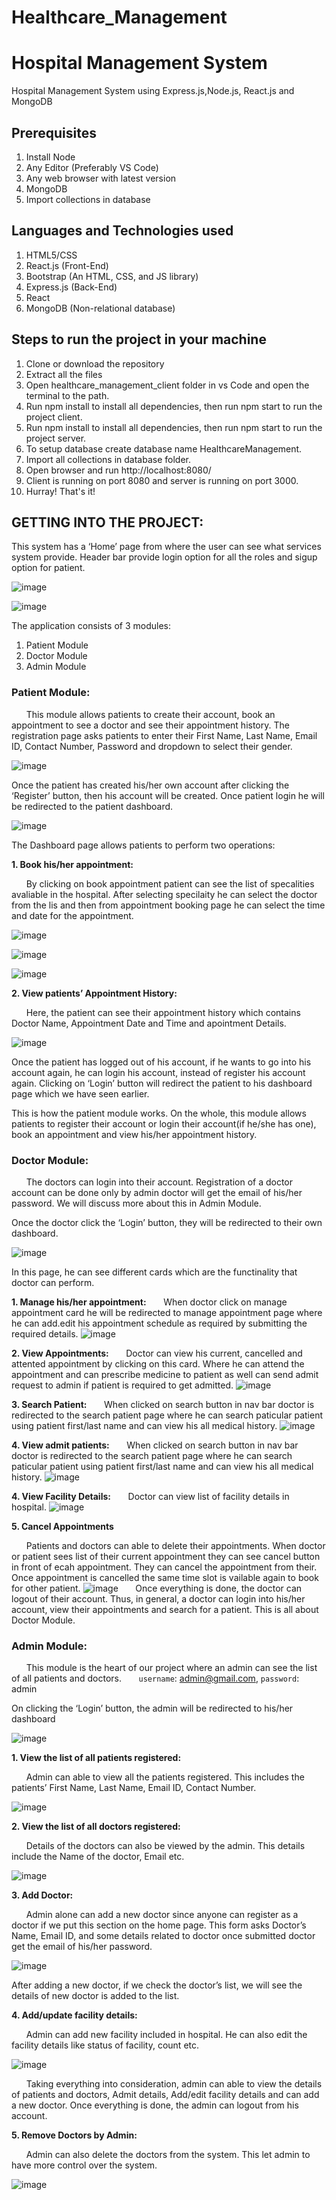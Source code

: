 # Healthcare_Management

# Hospital Management System
Hospital Management System using Express.js,Node.js, React.js and MongoDB



## Prerequisites
1. Install Node 
2. Any Editor (Preferably VS Code)
3. Any web browser with latest version
4. MongoDB
5. Import collections in database

## Languages and Technologies used
1. HTML5/CSS
2. React.js (Front-End)
3. Bootstrap (An HTML, CSS, and JS library)
4. Express.js (Back-End)
5. React
6. MongoDB (Non-relational database)

## Steps to run the project in your machine
1. Clone or download the repository
2. Extract all the files
3. Open healthcare_management_client folder in vs Code and open the terminal to the path.
4. Run npm install to install all dependencies, then run npm start to run the project client.
5. Run npm install to install all dependencies, then run npm start to run the project server.
6. To setup database create database name HealthcareManagement.
7. Import all collections in  database folder.
8. Open browser and run http://localhost:8080/
9. Client is running on port 8080 and server is running on port 3000.
10. Hurray! That's it!
  

## GETTING INTO THE PROJECT:
This system has a ‘Home’ page from where the user can see what services system provide. 
Header bar provide login option for all the roles and sigup option for patient.


![image](https://github.com/tushar251095/Hospital_Management_System/blob/main/ProjectScreenshots/homePage%20(2).png?raw=true)


![image](https://github.com/tushar251095/Hospital_Management_System/blob/main/ProjectScreenshots/loginPage.png?raw=true)


The application consists of 3 modules:
1. Patient Module
2. Doctor Module
3. Admin Module

### Patient Module:

  &nbsp; &nbsp; &nbsp; This module allows patients to create their account, book an appointment to see a doctor and see their appointment history.
  The registration page asks patients to enter their First Name, Last Name, Email ID, Contact Number, Password and dropdown to select their gender.
  
![image](https://github.com/tushar251095/Hospital_Management_System/blob/main/ProjectScreenshots/PatientRegistrationPage.png?raw=true)


Once the patient has created his/her own account after clicking the ‘Register’ button, then his account will be created. Once patient login he will be redirected to the patient dashboard.

![image](https://github.com/tushar251095/Hospital_Management_System/blob/main/ProjectScreenshots/patientDashBoard.png?raw=true)

The Dashboard page allows patients to perform two operations:

**1. Book his/her appointment:**

  &nbsp; &nbsp; &nbsp; By clicking on book appointment patient can see the list of specalities avaliable in the hospital. After selecting specilaity he can select the doctor from the lis and then from appointment booking page he can select the time and date for the appointment.

![image](https://github.com/tushar251095/Hospital_Management_System/blob/main/ProjectScreenshots/specialityList.png?raw=true)

![image](https://github.com/tushar251095/Hospital_Management_System/blob/main/ProjectScreenshots/bookAppointmentDoctorList.png?raw=true)

![image](https://github.com/tushar251095/Hospital_Management_System/blob/main/ProjectScreenshots/bookAppointmnetForm.png?raw=true)

**2. View patients’ Appointment History:**

  &nbsp; &nbsp; &nbsp; Here, the patient can see their appointment history which contains Doctor Name, Appointment Date and Time and apointment Details.
	
![image](https://github.com/tushar251095/Hospital_Management_System/blob/main/ProjectScreenshots/patientMedicalHistory.png?raw=true)

Once the patient has logged out of his account, if he wants to go into his account again, he can login his account, instead of register his account again.
Clicking on ‘Login’ button will redirect the patient to his dashboard page which we have seen earlier.

This is how the patient module works. On the whole, this module allows patients to register their account or login their account(if he/she has one), book an appointment and view his/her appointment history.

### Doctor Module:

  &nbsp; &nbsp; &nbsp; The doctors can login into their account. Registration of a doctor account can be done only by admin doctor will get the email of his/her password. We will discuss more about this in Admin Module.

Once the doctor click the ‘Login’ button, they will be redirected to their own dashboard.

![image](https://github.com/tushar251095/Hospital_Management_System/blob/main/ProjectScreenshots/doctorDashboard.png?raw=true)

In this page, he can see different cards which are the functinality that doctor can perform.

**1. Manage his/her appointment:**
    &nbsp; &nbsp; &nbsp; When doctor click on manage appointment card he will be redirected to manage appointment page where he can add.edit his appointment schedule as required by submitting the required details.
    ![image](https://github.com/tushar251095/Hospital_Management_System/blob/main/ProjectScreenshots/doctorManageSchedulePage.png?raw=true)

**2. View Appointments:**
 &nbsp; &nbsp; &nbsp; Doctor can view his current, cancelled and attented appointment by clicking on this card. Where he can attend the appointment and can prescribe medicine to patient as well can send admit request to admin if patient is required to get admitted.
    ![image](https://github.com/tushar251095/Hospital_Management_System/blob/main/ProjectScreenshots/DocotorAppointmentList.png?raw=true)

 **3. Search Patient:**
     &nbsp; &nbsp; &nbsp;
     When clicked on search button in nav bar doctor is redirected to the search patient page where he can search paticular patient using patient first/last name and can view his all medical history.
    ![image](https://github.com/tushar251095/Hospital_Management_System/blob/main/ProjectScreenshots/searchPatient.png?raw=true)

 **4. View admit patients:**
     &nbsp; &nbsp; &nbsp;
     When clicked on search button in nav bar doctor is redirected to the search patient page where he can search paticular patient using patient first/last name and can view his all medical history.
    ![image](https://github.com/tushar251095/Hospital_Management_System/blob/main/ProjectScreenshots/doctorAdmittedpatient.png?raw=true)

 **4. View Facility Details:**
     &nbsp; &nbsp; &nbsp;
     Doctor can view list of facility details in hospital.
    ![image](https://github.com/tushar251095/Hospital_Management_System/blob/main/ProjectScreenshots/doctorFacilityList.png?raw=true)

**5. Cancel Appointments**
	
   &nbsp; &nbsp; &nbsp; Patients and doctors can able to delete their appointments.
   When doctor or patient sees list of their current appointment they can see cancel button in front of ecah appointment. They can cancel the appointment from their. Once appointment is cancelled the same time slot is vailable again to book for other patient.
![image](https://github.com/tushar251095/Hospital_Management_System/blob/main/ProjectScreenshots/DocotorAppointmentList.png?raw=true)
&nbsp; &nbsp; &nbsp; Once everything is done, the doctor can logout of their account. Thus, in general, a doctor can login into his/her account, view their appointments and search for a patient. This is all about Doctor Module.

### Admin Module:
   
   &nbsp; &nbsp; &nbsp; This module is the heart of our project where an admin can see the list of all patients and doctors.
  &nbsp; &nbsp; &nbsp; `username`: admin@gmail.com, `password`: admin

On clicking the ‘Login’ button, the admin will be redirected to his/her dashboard

![image](https://github.com/tushar251095/Hospital_Management_System/blob/main/ProjectScreenshots/adminDashboard.png?raw=true)


**1. View the list of all patients registered:**

  &nbsp; &nbsp; &nbsp; Admin can able to view all the patients registered. This includes the patients’ First Name, Last Name, Email ID, Contact Number. 
  
  ![image]()
  
**2. View the list of all doctors registered:**

  &nbsp; &nbsp; &nbsp; Details of the doctors can also be viewed by the admin. This details include the Name of the doctor, Email etc.

![image](https://github.com/tushar251095/Hospital_Management_System/blob/main/ProjectScreenshots/doctorsList.png?raw=true)
  
**3. Add Doctor:**

  &nbsp; &nbsp; &nbsp; Admin alone can add a new doctor since anyone can register as a doctor if we put this section on the home page. This form asks Doctor’s Name, Email ID, and some details related to doctor once submitted doctor get the email of his/her password.
  
  ![image](https://github.com/tushar251095/Hospital_Management_System/blob/main/ProjectScreenshots/addDoctorPage.png?raw=true)
  
  After adding a new doctor, if we check the doctor’s list, we will see the details of new doctor is added to the list.
  
**4. Add/update facility details:**

  &nbsp; &nbsp; &nbsp; Admin can add new facility included in hospital. He can also edit the facility details like status of facility, count etc.
  
  ![image](https://github.com/tushar251095/Hospital_Management_System/blob/main/ProjectScreenshots/adminFacilityManagementPage.png?raw=true)
  
  &nbsp; &nbsp; &nbsp; Taking everything into consideration, admin can able to view the details of patients and doctors, Admit details, Add/edit facility details and can add a new doctor. Once everything is done, the admin can logout from his account.
  
**5. Remove Doctors by Admin:**

&nbsp; &nbsp; &nbsp; Admin can also delete the doctors from the system. This let admin to have more control over the system.

![image]()



